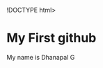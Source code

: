 !DOCTYPE html>
<html>
<body>

<h1>My First github</h1>
<p>My name is Dhanapal G </p>

</body>
</html>
